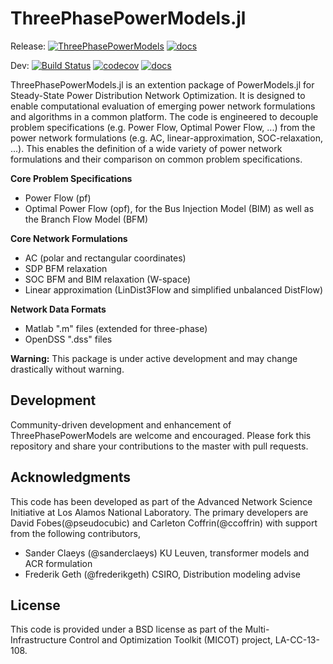 # ThreePhasePowerModels.jl

Release:
[![ThreePhasePowerModels](http://pkg.julialang.org/badges/ThreePhasePowerModels_0.6.svg)](http://pkg.julialang.org/detail/ThreePhasePowerModels)
[![docs](https://img.shields.io/badge/docs-stable-blue.svg)](https://lanl-ansi.github.io/ThreePhasePowerModels.jl/stable/)

Dev:
[![Build Status](https://travis-ci.org/lanl-ansi/ThreePhasePowerModels.jl.svg?branch=master)](https://travis-ci.org/lanl-ansi/ThreePhasePowerModels.jl)
[![codecov](https://codecov.io/gh/lanl-ansi/ThreePhasePowerModels.jl/branch/master/graph/badge.svg)](https://codecov.io/gh/lanl-ansi/ThreePhasePowerModels.jl)
[![docs](https://img.shields.io/badge/docs-latest-blue.svg)](https://lanl-ansi.github.io/ThreePhasePowerModels.jl/latest/)



ThreePhasePowerModels.jl is an extention package of PowerModels.jl for Steady-State Power Distribution Network Optimization.  It is designed to enable computational evaluation of emerging power network formulations and algorithms in a common platform.  The code is engineered to decouple problem specifications (e.g. Power Flow, Optimal Power Flow, ...) from the power network formulations (e.g. AC, linear-approximation, SOC-relaxation, ...).
This enables the definition of a wide variety of power network formulations and their comparison on common problem specifications.

**Core Problem Specifications**
* Power Flow (pf)
* Optimal Power Flow (opf), for the Bus Injection Model (BIM) as well as the Branch Flow Model (BFM)

**Core Network Formulations**
* AC (polar and rectangular coordinates)
* SDP BFM relaxation
* SOC BFM and BIM relaxation (W-space)
* Linear approximation (LinDist3Flow and simplified unbalanced DistFlow)

**Network Data Formats**
* Matlab ".m" files (extended for three-phase)
* OpenDSS ".dss" files

**Warning:** This package is under active development and may change drastically without warning.

## Development

Community-driven development and enhancement of ThreePhasePowerModels are welcome and encouraged. Please fork this repository and share your contributions to the master with pull requests.


## Acknowledgments

This code has been developed as part of the Advanced Network Science Initiative at Los Alamos National Laboratory.  The primary developers are David Fobes(@pseudocubic) and Carleton Coffrin(@ccoffrin) with support from the following contributors,
- Sander Claeys (@sanderclaeys) KU Leuven, transformer models and ACR formulation
- Frederik Geth (@frederikgeth) CSIRO, Distribution modeling advise

## License

This code is provided under a BSD license as part of the Multi-Infrastructure Control and Optimization Toolkit (MICOT) project, LA-CC-13-108.

